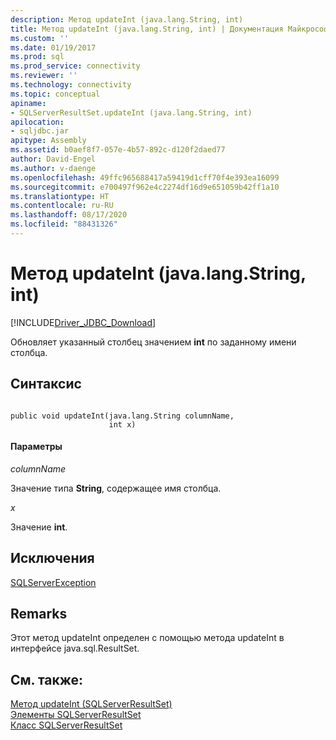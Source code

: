 ```yaml
---
description: Метод updateInt (java.lang.String, int)
title: Метод updateInt (java.lang.String, int) | Документация Майкрософт
ms.custom: ''
ms.date: 01/19/2017
ms.prod: sql
ms.prod_service: connectivity
ms.reviewer: ''
ms.technology: connectivity
ms.topic: conceptual
apiname:
- SQLServerResultSet.updateInt (java.lang.String, int)
apilocation:
- sqljdbc.jar
apitype: Assembly
ms.assetid: b0aef8f7-057e-4b57-892c-d120f2daed77
author: David-Engel
ms.author: v-daenge
ms.openlocfilehash: 49ffc965688417a59419d1cff70f4e393ea16099
ms.sourcegitcommit: e700497f962e4c2274df16d9e651059b42ff1a10
ms.translationtype: HT
ms.contentlocale: ru-RU
ms.lasthandoff: 08/17/2020
ms.locfileid: "88431326"
---
```

# <a name="updateint-method-javalangstring-int"></a>Метод updateInt (java.lang.String, int)
[!INCLUDE[Driver_JDBC_Download](../../../includes/driver_jdbc_download.md)]

  Обновляет указанный столбец значением **int** по заданному имени столбца.  
  
## <a name="syntax"></a>Синтаксис  
  
```  
  
public void updateInt(java.lang.String columnName,  
                      int x)  
```  
  
#### <a name="parameters"></a>Параметры  
 *columnName*  
  
 Значение типа **String**, содержащее имя столбца.  
  
 *x*  
  
 Значение **int**.  
  
## <a name="exceptions"></a>Исключения  
 [SQLServerException](../../../connect/jdbc/reference/sqlserverexception-class.md)  
  
## <a name="remarks"></a>Remarks  
 Этот метод updateInt определен с помощью метода updateInt в интерфейсе java.sql.ResultSet.  
  
## <a name="see-also"></a>См. также:  
 [Метод updateInt (SQLServerResultSet)](../../../connect/jdbc/reference/updateint-method-sqlserverresultset.md)   
 [Элементы SQLServerResultSet](../../../connect/jdbc/reference/sqlserverresultset-members.md)   
 [Класс SQLServerResultSet](../../../connect/jdbc/reference/sqlserverresultset-class.md)  
  
  
